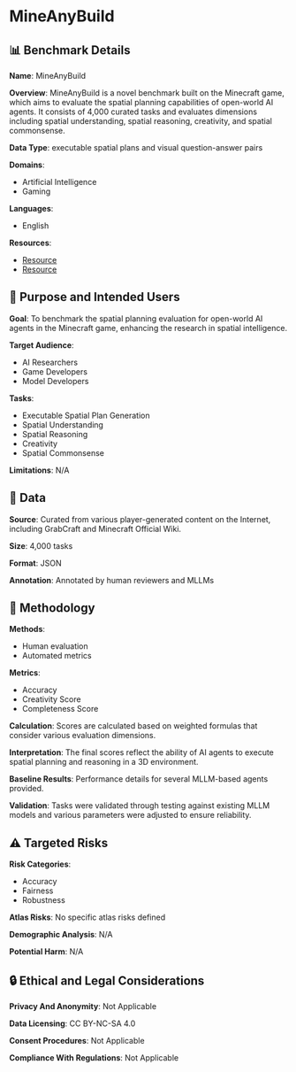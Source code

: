 # MineAnyBuild

## 📊 Benchmark Details

**Name**: MineAnyBuild

**Overview**: MineAnyBuild is a novel benchmark built on the Minecraft game, which aims to evaluate the spatial planning capabilities of open-world AI agents. It consists of 4,000 curated tasks and evaluates dimensions including spatial understanding, spatial reasoning, creativity, and spatial commonsense.

**Data Type**: executable spatial plans and visual question-answer pairs

**Domains**:
- Artificial Intelligence
- Gaming

**Languages**:
- English

**Resources**:
- [Resource](https://mineanybuild.github.io/)
- [Resource](https://huggingface.co/datasets/SaDil/MineAnyBuild)

## 🎯 Purpose and Intended Users

**Goal**: To benchmark the spatial planning evaluation for open-world AI agents in the Minecraft game, enhancing the research in spatial intelligence.

**Target Audience**:
- AI Researchers
- Game Developers
- Model Developers

**Tasks**:
- Executable Spatial Plan Generation
- Spatial Understanding
- Spatial Reasoning
- Creativity
- Spatial Commonsense

**Limitations**: N/A

## 💾 Data

**Source**: Curated from various player-generated content on the Internet, including GrabCraft and Minecraft Official Wiki.

**Size**: 4,000 tasks

**Format**: JSON

**Annotation**: Annotated by human reviewers and MLLMs

## 🔬 Methodology

**Methods**:
- Human evaluation
- Automated metrics

**Metrics**:
- Accuracy
- Creativity Score
- Completeness Score

**Calculation**: Scores are calculated based on weighted formulas that consider various evaluation dimensions.

**Interpretation**: The final scores reflect the ability of AI agents to execute spatial planning and reasoning in a 3D environment.

**Baseline Results**: Performance details for several MLLM-based agents provided.

**Validation**: Tasks were validated through testing against existing MLLM models and various parameters were adjusted to ensure reliability.

## ⚠️ Targeted Risks

**Risk Categories**:
- Accuracy
- Fairness
- Robustness

**Atlas Risks**:
No specific atlas risks defined

**Demographic Analysis**: N/A

**Potential Harm**: N/A

## 🔒 Ethical and Legal Considerations

**Privacy And Anonymity**: Not Applicable

**Data Licensing**: CC BY-NC-SA 4.0

**Consent Procedures**: Not Applicable

**Compliance With Regulations**: Not Applicable
